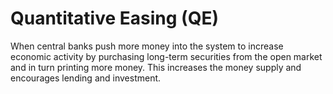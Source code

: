 # Quantitative Easing (QE)

When central banks push more money into the system to increase economic activity by purchasing long-term securities from the open market and in turn printing more money. This increases the money supply and encourages lending and investment.
